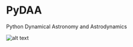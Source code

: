 # PyDAA
Python Dynamical Astronomy and Astrodynamics


![alt text](https://github.com/alangfor/PyDAAT/blob/main/pydaa_logo?raw=true)
